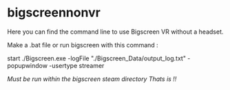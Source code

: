 # bigscreennonvr
Here you can find the command line to use Bigscreen VR without a headset.

Make a .bat file or run bigscreen with this command :

start ./Bigscreen.exe -logFile "./Bigscreen_Data/output_log.txt" -popupwindow -usertype streamer

*Must be run within the bigscreen steam directory*
*Thats is !!*
